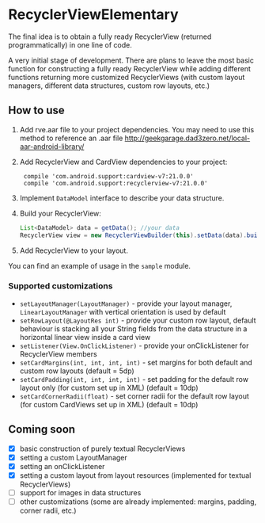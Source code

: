 # RecyclerViewElementary
The final idea is to obtain a fully ready RecyclerView (returned programmatically) in one line of code.

A very initial stage of development. There are plans to leave the most basic function for constructing a fully ready RecyclerView while adding different functions returning more customized RecyclerViews (with custom layout managers, different data structures, custom row layouts, etc.)

## How to use
1. Add rve.aar file to your project dependencies.
You may need to use this method to reference an .aar file http://geekgarage.dad3zero.net/local-aar-android-library/
2. Add RecyclerView and CardView dependencies to your project:

    ```
     compile 'com.android.support:cardview-v7:21.0.0'
     compile 'com.android.support:recyclerview-v7:21.0.0'
    ```
3. Implement `DataModel` interface to describe your data structure.
4. Build your RecyclerView:

    ```java
    List<DataModel> data = getData(); //your data
    RecyclerView view = new RecyclerViewBuilder(this).setData(data).build();
    ```

5. Add RecyclerView to your layout.

You can find an example of usage in the `sample` module.

### Supported customizations
- `setLayoutManager(LayoutManager)` - provide your layout manager, `LinearLayoutManager` with vertical orientation is used by default
- `setRowLayout(@LayoutRes int)` - provide your custom row layout, default behaviour is stacking all your String fields from the data structure in a horizontal linear view inside a card view
- `setListener(View.OnClickListener)` - provide your onClickListener for RecyclerView members
- `setCardMargins(int, int, int, int)` - set margins for both default and custom row layouts (default = 5dp)
- `setCardPadding(int, int, int, int)` - set padding for the default row layout only (for custom set up in XML) (default = 10dp)
- `setCardCornerRadii(float)` - set corner radii for the default row layout (for custom CardViews set up in XML) (default = 10dp)

## Coming soon
- [x] basic construction of purely textual RecyclerViews
- [x] setting a custom LayoutManager
- [x] setting an onClickListener
- [x] setting a custom layout from layout resources (implemented for textual RecyclerViews)
- [ ] support for images in data structures
- [ ] other customizations (some are already implemented: margins, padding, corner radii, etc.)